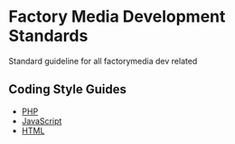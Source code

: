 # Factory Media Development Standards
Standard guideline for all factorymedia dev related

## Coding Style Guides

- [PHP](coding-styles/php)
- [JavaScript](coding-styles/javascript)
- [HTML](coding-styles/html)